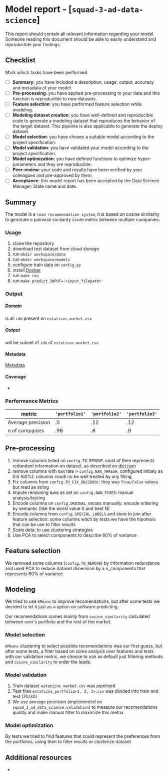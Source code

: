 # Model report - [`squad-3-ad-data-science`]
This report should contain all relevant information regarding your model. Someone reading this document should be able to easily understand and reproducible your findings.

## Checklist
Mark which tasks have been performed

- [ ] **Summary**: you have included a description, usage, output,  accuracy and metadata of your model.
- [ ] **Pre-processing**: you have applied pre-processing to your data and this function is reproducible to new datasets.
- [ ] **Feature selection**: you have performed feature selection while modeling.
- [ ] **Modeling dataset creation**: you have well-defined and reproducible code to generate a modeling dataset that reproduces the behavior of the target dataset. This pipeline is also applicable to generate the deploy dataset.
- [ ] **Model selection**: you have chosen a suitable model according to the project specification.
- [ ] **Model validation**: you have validated your model according to the project specification.
- [ ] **Model optimization**: you have defined functions to optimize hyper-parameters and they are reproducible.
- [ ] **Peer-review**: your code and results have been verified by your colleagues and pre-approved by them.
- [ ] **Acceptance**: this model report has been accepted by the Data Science Manager. State name and date.

## Summary

The model is a `lead recommendation system`, it is based on cosine similarity to generate a pairwise similarity score metric between multiple companies.   

### Usage

1. clone the repository
2. download test dataset from cloud storage
3. run `mkdir workspace/data`
4. run `mkdir workspace/models`
5. configure train data on `config.py`
6. install [Docker](https://www.docker.com/)
7. run `make run`
8. run `make predict INPUT='<input_filepath>'`

### Output

##### Domain

is all `id`s present on `estaticos_market.csv`

##### Output

will be subset of `id`s of `estaticos_market.csv`


#### Metadata


[Metadata](../squad_3_ad_data_science/project_metadata.json)

#### Coverage

-

### Performance Metrics

| metric            | `'portfolio1'`| `'portfolio2'` | `'portfolio3'` |
| ------------------| ------------- | -------------- | -------------- |
| Average precision | .0            | .12            | .12            |
| n of companies    | .98           | .8             | .9             |

## Pre-processing

1. remove columns listed on `config.TO_REMOVE`: most of then represents redundant information on dataset, as described on [dict.json](../analysis/dict.json)
2. remove columns with `NaN` rate > `config.NAN_THRESH`, configured initialy as 0.6 (60%): columns coudl no be well treated by any filling
3. Fix columns from `config.TO_FIX_OBJ2BOOL`: they was `True/False` values but read as string
4. Impute remaining `NaN`s as set on `config.NAN_FIXES`: manual analysis/testing
5. Encode columns on `config.ORDINAL_ENCODE` manually: encode ordering by semantic (like the worst value 0 and best N)
6. Encode columns from `config.SPECIAL_LABELS` and store to join after feature selection: some columns witch by tests we have the hipotesis that can be use to filter results
7. Scale data: to use clustering strategies
8. Use PCA to select components to describe 60% of variance

## Feature selection

We removed some columns (`config.TO_REMOVE`) by information redundance and used PCA to reduce dataset dimension by a n_components that represents 60% of variance

## Modeling

We tried to use `KMeans` to improve recomendations, but after some tests we decided to let it just as a option on software predicting. 

Our recomendations comes mainly from `cosine_similarity` calculated between user's portfolio and the rest of the market.

### Model selection

`KMeans` clustering to select possible recomendations was our first guess, but after some tests, a filter based on some analysis over features and tests with our validation metric, we choose to use as default just filtering methods and `cosine_similarity` to order the leads.

### Model validation

1. Train dataset `estaticos_market.csv` was pipelined
2. Test files `estaticos_portfolio<1, 2, 3>.csv` was divided into train and test (70/30)
3. We use average precision (implemented on `squad_3_ad_data_science.validation`) to measure our recomendations quality and make manual filter to maximize this metrix
 
### Model optimization

By tests we tried to find features that could represent the preferences from the portfolios, using then to filter results or clusterize dataset

## Additional resources
-